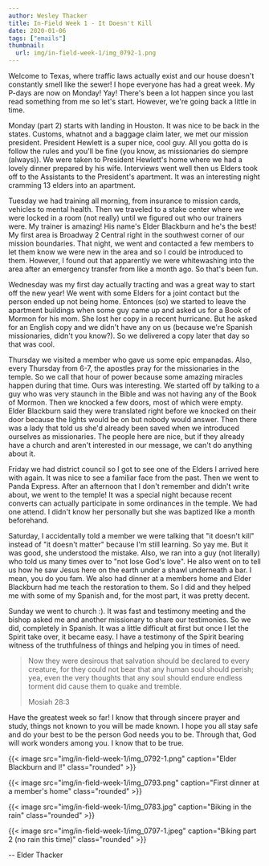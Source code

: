 ```yaml
---
author: Wesley Thacker
title: In-Field Week 1 - It Doesn't Kill
date: 2020-01-06
tags: ["emails"]
thumbnail:
  url: img/in-field-week-1/img_0792-1.png
---
```


Welcome to Texas, where traffic laws actually exist and our house doesn't constantly smell like the sewer! I hope everyone has had a great week. My P-days are now on Monday! Yay! There's been a lot happen since you last read something from me so let's start. However, we're going back a little in time.

Monday (part 2) starts with landing in Houston. It was nice to be back in the states. Customs, whatnot and a baggage claim later, we met our mission president. President Hewlett is a super nice, cool guy. All you gotta do is follow the rules and you'll be fine (you know, as missionaries do siempre (always)).
We were taken to President Hewlett's home where we had a lovely dinner prepared by his wife. Interviews went well then us Elders took off to the Assistants to the President's apartment. It was an interesting night cramming 13 elders into an apartment.

Tuesday we had training all morning, from insurance to mission cards, vehicles to mental health. Then we traveled to a stake center where we were locked in a room (not really) until we figured out who our trainers were. My trainer is amazing! His name's Elder Blackburn and he's the best! My first area is Broadway 2 Central right in the southwest corner of our mission boundaries.
That night, we went and contacted a few members to let them know we were new in the area and so I could be introduced to them. However, I found out that apparently we were whitewashing into the area after an emergency transfer from like a month ago. So that's been fun.

Wednesday was my first day actually tracting and was a great way to start off the new year! We went with some Elders for a joint contact but the person ended up not being home. Entonces (so) we started to leave the apartment buildings when some guy came up and asked us for a Book of Mormon for his mom. She lost her copy in a recent hurricane. But he asked for an English copy and we didn't have any on us (because we're Spanish missionaries, didn't you know?). So we delivered a copy later that day so that was cool.

Thursday we visited a member who gave us some epic empanadas. Also, every Thursday from 6-7, the apostles pray for the missionaries in the temple. So we call that hour of power because some amazing miracles happen during that time. Ours was interesting. We started off by talking to a guy who was very staunch in the Bible and was not having any of the Book of Mormon. Then we knocked a few doors, most of which were empty. Elder Blackburn said they were translated right before we knocked on their door because the lights would be on but nobody would answer. Then there was a lady that told us she'd already been saved when we introduced ourselves as missionaries. The people here are nice, but if they already have a church and aren't interested in our message, we can't do anything about it.

Friday we had district council so I got to see one of the Elders I arrived here with again. It was nice to see a familiar face from the past. Then we went to Panda Express. After an afternoon that I don't remember and didn't write about, we went to the temple! It was a special night because recent converts can actually participate in some ordinances in the temple. We had one attend. I didn't know her personally but she was baptized like a month beforehand.

Saturday, I accidentally told a member we were talking that "it doesn't kill" instead of "it doesn't matter" because I'm still learning. So yay me. But it was good, she understood the mistake. Also, we ran into a guy (not literally) who told us many times over to "not lose God's love". He also went on to tell us how he saw Jesus here on the earth under a shawl underneath a bar. I mean, you do you fam.
We also had dinner at a members home and Elder Blackburn had me teach the restoration to them. So I did and they helped me with some of my Spanish and, for the most part, it was pretty decent.

Sunday we went to church :). It was fast and testimony meeting and the bishop asked me and another missionary to share our testimonies. So we did, completely in Spanish. It was a little difficult at first but once I let the Spirit take over, it became easy. I have a testimony of the Spirit bearing witness of the truthfulness of things and helping you in times of need.

> Now they were desirous that salvation should be declared to every creature, for they could not bear that any human soul should perish; yea, even the very thoughts that any soul should endure endless torment did cause them to quake and tremble.
>
> Mosiah 28:3

Have the greatest week so far! I know that through sincere prayer and study, things not known to you will be made known. I hope you all stay safe and do your best to be the person God needs you to be. Through that, God will work wonders among you. I know that to be true.

{{< image src="img/in-field-week-1/img_0792-1.png" caption="Elder Blackburn and I!" class="rounded" >}}

{{< image src="img/in-field-week-1/img_0793.png" caption="First dinner at a member's home" class="rounded" >}}

{{< image src="img/in-field-week-1/img_0783.jpg" caption="Biking in the rain" class="rounded" >}}

{{< image src="img/in-field-week-1/img_0797-1.jpeg" caption="Biking part 2 (no rain this time)" class="rounded" >}}

--
Elder Thacker